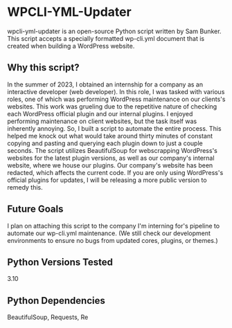 # WPCLI-YML-Updater #
wpcli-yml-updater is an open-source Python script written by Sam Bunker. This script accepts a specially formatted wp-cli.yml document that is created when building a WordPress website.

## Why this script? ##
In the summer of 2023, I obtained an internship for a company as an interactive developer (web developer). In this role, I was tasked with various roles, one of which was performing WordPress maintenance on our clients's websites. This work was grueling due to the repetitive nature of checking each WordPress official plugin and our internal plugins. I enjoyed performing maintenance on client websites, but the task itself was inherently annoying.
So, I built a script to automate the entire process. This helped me knock out what would take around thirty minutes of constant copying and pasting and querying each plugin down to just a couple seconds. The script utilizes BeautifulSoup for webscrapping WordPress's websites for the latest plugin versions, as well as our company's internal website, where we house our plugins.
Our company's website has been redacted, which affects the current code. If you are only using WordPress's official plugins for updates, I will be releasing a more public version to remedy this.

## Future Goals ##
I plan on attaching this script to the company I'm interning for's pipeline to automate our wp-cli.yml maintenance. (We still check our development environments to ensure no bugs from updated cores, plugins, or themes.)

## Python Versions Tested ##
3.10

## Python Dependencies ##
BeautifulSoup, Requests, Re
